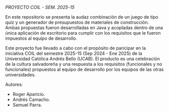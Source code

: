 *PROYECTO COIL - SEM. 2025-15*

En este repositorio se presenta la audaz combinación de un juego de tipo quiz y un generador de presupuestos de materiales de construcción. Ambas propuestas fueron desarrolladas en Java y acopladas dentro de una única aplicación de escritorio para cumplir con los requisitos que le fueron impuestos al equipo de desarrollo. 

Este proyecto fue llevado a cabo con el propósito de paricipar en la iniciativa COIL del semestre 2025-15 (Sep 2024 - Ene 2025) de la Universidad Católica Andrés Bello (UCAB). El producto es una celebración de la cultura salvadoreña y una respuesta a los requisitos (funcionales y no funcionales) propuestos al equipo de desarrollo por los equipos de las otras universidades. 

Autores:
- Roger Aparicio.
- Andrés Camacho.
- Samuel Parra.
